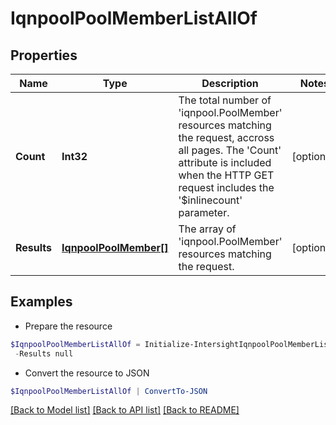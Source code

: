 # IqnpoolPoolMemberListAllOf
## Properties

Name | Type | Description | Notes
------------ | ------------- | ------------- | -------------
**Count** | **Int32** | The total number of &#39;iqnpool.PoolMember&#39; resources matching the request, accross all pages. The &#39;Count&#39; attribute is included when the HTTP GET request includes the &#39;$inlinecount&#39; parameter. | [optional] 
**Results** | [**IqnpoolPoolMember[]**](IqnpoolPoolMember.md) | The array of &#39;iqnpool.PoolMember&#39; resources matching the request. | [optional] 

## Examples

- Prepare the resource
```powershell
$IqnpoolPoolMemberListAllOf = Initialize-IntersightIqnpoolPoolMemberListAllOf  -Count null `
 -Results null
```

- Convert the resource to JSON
```powershell
$IqnpoolPoolMemberListAllOf | ConvertTo-JSON
```

[[Back to Model list]](../README.md#documentation-for-models) [[Back to API list]](../README.md#documentation-for-api-endpoints) [[Back to README]](../README.md)

